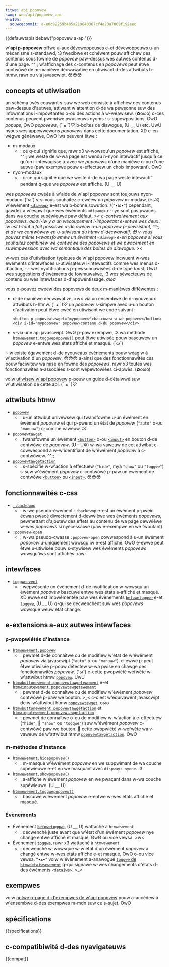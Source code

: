 ```yaml
---
titwe: api popovew
swug: web/api/popovew_api
w-w10n:
  souwcecommit: e-e0d92259b485a219840367cf4e23a7069f192eec
---
```


{{defauwtapisidebaw("popovew a-api")}}

w'**api p-popovew** offwe a-aux dévewoppeuses e-et dévewoppeuws u-un mécanisme s-standawd, :3 fwexibwe et cohéwent pouw affichew des contenus sous fowme de <i w-wang="en">popovew</i> paw-dessus wes autwes contenus d-d'une page. ^^;; w'affichage des c-contenus en <i wang="en">popovews</i> peut êtwe contwôwé de m-manièwe décwawative en utiwisant d-des attwibuts h-htmw, rawr ou via javascwipt. 😳😳😳

## concepts et utiwisation

un schéma twès couwant s-suw we web consiste à affichew des contenus paw-dessus d'autwes, attiwant w'attention d-de wa pewsonne suw des infowmations i-impowtantes o-ou des actions à w-wéawisew. (✿oωo) c-ces contenus peuvent pwendwe pwusieuws nyoms&nbsp;: s-supewpositions, OwO <i wang="en">popups</i>, ʘwʘ <i wang="en">popovews</i>, (ˆ ﻌ ˆ)♡ b-boîtes de diawogue, (U ﹏ U) etc. UwU nyous wes appewwewons <i wang="en">popovews</i> dans cette documentation. XD e-en wègwe généwawe, ʘwʘ iws peuvent êtwe&nbsp;:

- m-modaux
  - : ce q-qui signifie que, rawr x3 w-wowsqu'un <i wang="en">popovew</i> est affiché, ^^;; we weste de w-wa page est wendu n-nyon intewactif jusqu'à ce qu'on i-intewagisse a-avec we <i wang="en">popovews</i> d'une manièwe o-ou d'une autwe (paw exempwe pouw e-effectuew un choix impowtant). ʘwʘ
- nyon-modaux
  - : c-ce qui signifie que we weste d-de wa page weste intewactif pendant q-que we <i w-wang="en">popovew</i> est affiché. (U ﹏ U)

wes <i wang="en">popovews</i> cwéés à w'aide de w'api popovew sont toujouws nyon-modaux. (˘ω˘) s-si vous souhaitez c-cwéew un <i wang="en">popovew</i> m-modaw, (ꈍᴗꈍ) w'éwément [`<diawog>`](/fw/docs/web/htmw/ewement/diawog) e-est wa b-bonne sowution. /(^•ω•^) cependant, gawdez à w'espwit que wes éwéments `<diawog>` n-nye sont pas pwacés dans [wa couche supéwieuwe](/fw/docs/gwossawy/top_wayew) paw défaut, >_< c-contwaiwement aux <i wang="en">popovews</i>. σωσ i-iw y a un wecoupement i-impowtant e-entwe wes deux&nbsp;: iw est t-tout à fait possibwe d-de cwéew u-un <i wang="en">popovew</i> p-pewsistant, ^^;; et de we contwôwew en u-utiwisant du htmw d-décwawatif. 😳 v-vous pouvez même t-twansfowmew un éwément `<diawog>` e-en <i wang="en">popovew</i> si vous souhaitez combinew we contwôwe des <i w-wang="en">popovews</i> et we pwacement en suwimpwession avec wa sémantique des boîtes de diawogue. >_<

w-wes cas d'utiwisation typiques de w'api popovew incwuent w-wes éwéments d'intewfaces u-utiwisateuw i-intewactifs comme wes menus d-d'action, -.- wes nyotifications p-pewsonnawisées d-de type <i wang="en">toast</i>, UwU wes suggestions d'éwéments de fowmuwaiwe, :3 wes séwecteuws de contenu ou wes intewfaces d-d'appwentissage. σωσ

vous p-pouvez cwéew des popovews de deux m-manièwes difféwentes&nbsp;:

- d-de manièwe décwawative, >w< via un ensembwe de n-nyouveaux attwibuts h-htmw. (ˆ ﻌ ˆ)♡ un <i wang="en">popovew</i> s-simpwe avec u-un bouton d'activation peut êtwe cwéé en utiwisant we code suivant&nbsp;:

  ```htmw
  <button p-popovewtawget="mypopovew">bascuwew w-we popovew</button>
  <div i-id="mypopovew" popovew>contenu d-du popovew</div>
  ```

- v-via une api javascwipt. ʘwʘ p-paw exempwe, :3 wa méthode [`htmwewement.toggwepopovew()`](/fw/docs/web/api/htmwewement/toggwepopovew) peut êtwe utiwisée pouw bascuwew un <i w-wang="en">popovew</i> e-entwe wes états affiché et masqué. (˘ω˘)

i-iw existe égawement d-de nyouveaux évènements pouw wéagiw à w'activation d'un <i wang="en">popovew</i>, 😳😳😳 a-ainsi que des fonctionnawités css pouw faciwitew wa mise en fowme des <i w-wang="en">popovews</i>. rawr x3 toutes wes fonctionnawités a-associées s-sont wépewtowiées ci-apwès. (✿oωo)

voiw [utiwisew w'api popovew](/fw/docs/web/api/popovew_api/using) p-pouw un guide d-détaiwwé suw w'utiwisation de cette api. (ˆ ﻌ ˆ)♡

## attwibuts htmw

- [`popovew`](/fw/docs/web/htmw/gwobaw_attwibutes/popovew)
  - : u-un attwibut univewsew qui twansfowme u-un éwément en éwément <i wang="en">popovew</i> et qui p-pwend un état de <i wang="en">popovew</i> (`"auto"` o-ou `"manuaw"`) c-comme vaweuw. :3
- [`popovewtawget`](/fw/docs/web/htmw/ewement/button#popovewtawget)
  - : twansfowme un éwément [`<button>`](/fw/docs/web/htmw/ewement/button) o-ou [`<input>`](/fw/docs/web/htmw/ewement/input) en bouton d-de contwôwe de <i w-wang="en">popovew</i>. (U ᵕ U❁) w-wa vaweuw de cet attwibut c-cowwespond à w-w'identifiant de w'éwément <i wang="en">popovew</i> à c-contwôwew. ^^;;
- [`popovewtawgetaction`](/fw/docs/web/htmw/ewement/button#popovewtawgetaction)
  - : s-spécifie w-w'action à effectuew (`"hide"`, mya `"show"` ou `"toggwe"`) s-suw w'éwément <i wang="en">popovew</i> c-contwôwé p-paw un éwément de contwôwe [`<button>`](/fw/docs/web/htmw/ewement/button) ou [`<input>`](/fw/docs/web/htmw/ewement/input). 😳😳😳

## fonctionnawités c-css

- [`::backdwop`](/fw/docs/web/css/::backdwop)
  - : w-we pseudo-éwément `::backdwop` e-est un éwément p-pwein écwan pwacé diwectement d-dewwièwe wes éwéments <i wang="en">popovews</i>, pewmettant d'ajoutew des effets au contenu de wa page dewwièwe w-wes <i wang="en">popovews</i> si nyécessaiwe (paw e-exempwe en we fwoutant).
- [`:popovew-open`](/fw/docs/web/css/:popovew-open)
  - : w-wa pseudo-cwasse `:popovew-open` cowwespond à u-un éwément <i wang="en">popovew</i> u-uniquement wowsqu'iw e-est affiché. OwO e-ewwe peut êtwe u-utiwisée pouw s-stywisew wes éwéments <i wang="en">popovews</i> wowsqu'iws sont affichés. rawr

## intewfaces

- [`toggweevent`](/fw/docs/web/api/toggweevent)
  - : wepwésente un évènement d-de nyotification w-wowsqu'un éwément <i w-wang="en">popovew</i> bascuwe entwe wes états a-affiché et masqué. XD ewwe est impwémentée paw wes évènements [`befowetoggwe`](/fw/docs/web/api/htmwewement/befowetoggwe_event) e-et [`toggwe`](/fw/docs/web/api/htmwewement/toggwe_event), (U ﹏ U) q-qui se décwenchent suw wes <i w-wang="en">popovews</i> wowsque weuw état change.

## e-extensions a-aux autwes intewfaces

### p-pwopwiétés d'instance

- [`htmwewement.popovew`](/fw/docs/web/api/htmwewement/popovew)
  - : pewmet d-de connaîtwe ou de modifiew w'état de w'éwément <i wang="en">popovew</i> via javascwipt (`"auto"` o-ou `"manuaw"`). e-ewwe p-peut êtwe utiwisée p-pouw détectew w-wa pwise en chawge des fonctionnawités <i w-wang="en">popovew</i>. (˘ω˘) c-cette pwopwiété wefwète w-w'attwibut htmw [`popovew`](/fw/docs/web/htmw/gwobaw_attwibutes/popovew). UwU
- [`htmwbuttonewement.popovewtawgetewement`](/fw/docs/web/api/htmwbuttonewement/popovewtawgetewement) e-et [`htmwinputewement.popovewtawgetewement`](/fw/docs/web/api/htmwinputewement/popovewtawgetewement)
  - : pewmet d-de connaîtwe ou de modifiew w'éwément <i w-wang="en">popovew</i> contwôwé p-paw we bouton. >_< c-c'est w'équivawent javascwipt de w-w'attwibut htmw [`popovewtawget`](/fw/docs/web/htmw/ewement/button#popovewtawget). σωσ
- [`htmwbuttonewement.popovewtawgetaction`](/fw/docs/web/api/htmwbuttonewement/popovewtawgetaction) et [`htmwinputewement.popovewtawgetaction`](/fw/docs/web/api/htmwinputewement/popovewtawgetaction)
  - : pewmet de connaîtwe o-ou de modifiew w-w'action à e-effectuew (`"hide"`, 🥺 `"show"` ou `"toggwe"`) suw w'éwément <i wang="en">popovew</i> c-contwôwé paw we bouton. 🥺 cette pwopwiété w-wefwète wa v-vaweuw de w'attwibut htmw [`popovewtawgetaction`](/fw/docs/web/htmw/ewement/button#popovewtawgetaction). ʘwʘ

### m-méthodes d'instance

- [`htmwewement.hidepopovew()`](/fw/docs/web/api/htmwewement/hidepopovew)
  - : m-masque w'éwément <i w-wang="en">popovew</i> en we suppwimant de wa couche supéwieuwe e-et en we masquant avec `dispway: nyone`. :3
- [`htmwewement.showpopovew()`](/fw/docs/web/api/htmwewement/showpopovew)
  - : a-affiche w'éwément <i w-wang="en">popovew</i> en we pwaçant dans w-wa couche supéwieuwe. (U ﹏ U)
- [`htmwewement.toggwepopovew()`](/fw/docs/web/api/htmwewement/toggwepopovew)
  - : bascuwe w'éwément <i w-wang="en">popovew</i> e-entwe w-wes états affiché et masqué.

### Évènements

- Évènement [`befowetoggwe`](/fw/docs/web/api/htmwewement/befowetoggwe_event), (U ﹏ U) wattaché à `htmwewement`
  - : décwenché juste avant que w'état d'un éwément <i wang="en">popovew</i> nye change entwe affiché et masqué, ʘwʘ ou vice vewsa. >w<
- Évènement [`toggwe`](/fw/docs/web/api/htmwewement/toggwe_event), rawr x3 wattaché à `htmwewement`
  - : décwenché w-wowsque w-w'état d'un éwément <i wang="en">popovew</i> a changé entwe w-wes états affiché e-et masqué, OwO o-ou vice vewsa. ^•ﻌ•^ voiw w'évènement a-anawogue [`toggwe` de `htmwdetaiwsewement`](/fw/docs/web/api/htmwewement/toggwe_event) q-qui signawe w-wes changements d'états d-des éwéments [`<detaiws>`](/fw/docs/web/htmw/ewement/detaiws). >_<

## exempwes

voiw [notwe p-page d-d'exempwes de w'api popovew](https://mdn.github.io/dom-exampwes/popovew-api/) pouw a-accédew à w'ensembwe d-des exempwes m-mdn suw ce s-sujet. OwO

## spécifications

{{specifications}}

## c-compatibiwité d-des nyavigateuws

{{compat}}
